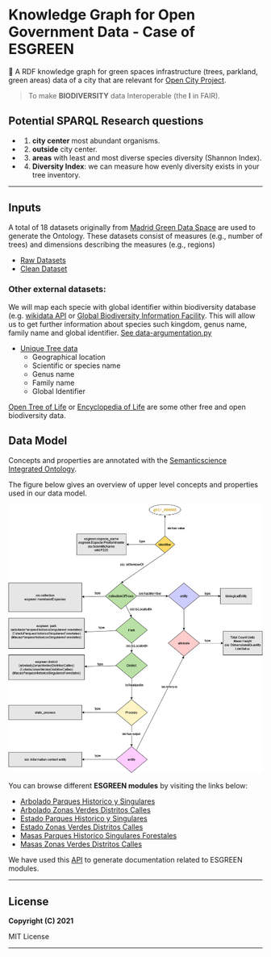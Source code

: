 # Knowledge Graph for Open Government Data - Case of ESGREEN
🌲 A RDF knowledge graph for green spaces infrastructure (trees, parkland, green areas) data of a city that are relevant for [Open City Project](https://github.com/CiudadesAbiertas). 

> To make **BIODIVERSITY** data Interoperable (the <b>I</b> in FAIR).

## Potential SPARQL Research questions
* 1. **city center** most abundant organisms.
* 2. **outside** city center.
* 3. **areas** with least and most diverse species  diversity (Shannon Index).
* 4. **Diversity Index**:  we can measure how evenly diversity exists in your tree inventory.
---

## Inputs
A total of 18 datasets originally from [Madrid Green Data Space](https://mgds.oeg.fi.upm.es/datasets.html) are used to generate the Ontology. These datasets consist of measures (e.g., number of trees) and dimensions describing the measures (e.g., regions)

- [Raw Datasets](https://github.com/carlosug/opengov-kg/tree/main/etl/data/inputs)
- [Clean Dataset](https://github.com/carlosug/opengov-kg/tree/main/etl/data/inputs/preprocessing)

### Other external datasets:
We will map each specie with global identifier within biodiversity database (e.g. [wikidata API](https://www.wikidata.org/w/api.php?action=wbsearchentities&search=pinus&language=en) or [Global Biodiversity Information Facility](https://www.gbif.org/species/2684241). This will allow us to get further information about species such kingdom, genus name, family name and global identifier. [See data-argumentation.py](https://github.com/carlosug/opengov-kg/blob/main/etl/data-argumentation.py)


- [Unique Tree data](https://github.com/carlosug/opengov-kg/blob/main/etl/data/inputs/preprocessing/normalized.csv)
    + Geographical location
    + Scientific or species name
    + Genus name
    + Family name
    + Global Identifier

[Open Tree of Life](https://opentreeoflife.github.io/) or [Encyclopedia of Life](https://eol.org/) are some other free and open biodiversity data.

## Data Model
Concepts and properties are annotated with the [Semanticscience  Integrated Ontology](https://bioportal.bioontology.org/ontologies/SIO/).

The figure below gives an overview of upper level concepts and properties used in our data model.

<p align="center"> 
	<img src="images/diagram-complex2.png"> 
</p> 

You can browse different **ESGREEN modules** by visiting the links below:

* [Arbolado Parques Historico y Singulares](notebooks/1-ArboladoParquesHistoricosSingularesForestales.md)
* [Arbolado Zonas Verdes Distritos Calles](notebooks/2-ArboladoZonasVerdesDistritosCalles.md)
* [Estado Parques Historico y Singulares](notebooks/3-EstadoParquesHistoricoSingularesForestales.md)
* [Estado Zonas Verdes Distritos Calles](notebooks/4-EstadoZonasVerdesDistritosCalles.md)
* [Masas Parques Historico Singulares Forestales](notebooks/5-MasasParquesHistoricoSingularesForestales.md)
* [Masas Zonas Verdes Distritos Calles](notebooks/6-MasasZonasVerdesDistritosCalles.md)

We have used this [API](http://ejprd.fair-dtls.surf-hosted.nl:5000/) to generate documentation related to ESGREEN modules.


---
## License

**Copyright (C) 2021**

MIT License 

---
